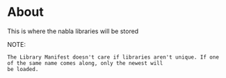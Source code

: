 # About

This is where the nabla libraries will be stored

NOTE: 

    The Library Manifest doesn't care if libraries aren't unique. If one of the same name comes along, only the newest will
    be loaded. 